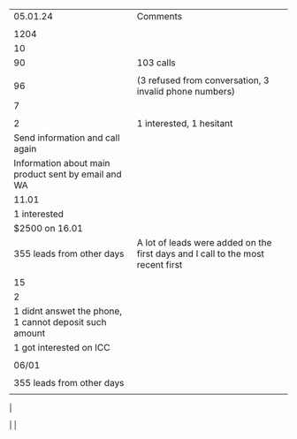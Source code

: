 
|                                                        |                                                                                 |
| ------------------------------------------------------ | ------------------------------------------------------------------------------- |
| 05.01.24                                               | Comments                                                                        |
|                                                        |                                                                                 |
| 1204                                                   |                                                                                 |
| 10                                                     |                                                                                 |
| 90                                                     | 103 calls                                                                       |
|                                                        |                                                                                 |
| 96                                                     | (3 refused from conversation, 3 invalid phone numbers)                          |
| 7                                                      |                                                                                 |
|                                                        |                                                                                 |
| 2                                                      | 1 interested, 1 hesitant                                                        |
| Send information and call again                        |                                                                                 |
| Information about main product sent by email and WA    |                                                                                 |
| 11.01                                                  |                                                                                 |
| 1 interested                                           |                                                                                 |
| $2500 on 16.01                                         |                                                                                 |
| 355 leads from other days                              | A lot of leads were added on the first days and I call to the most recent first |
|                                                        |                                                                                 |
| 15                                                     |                                                                                 |
| 2                                                      |                                                                                 |
| 1 didnt answet the phone, 1 cannot deposit such amount |                                                                                 |
| 1 got interested on ICC                                |                                                                                 |
|                                                        |                                                                                 |
| 06/01                                                  |                                                                                 |
|                                                        |                                                                                 |
| 355 leads from other days                              |                                                                                 |
|                                                        |                                                                                 |
| 


|                                                                                 |